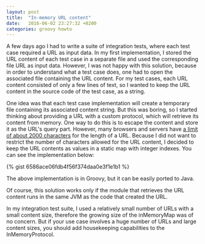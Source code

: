 ```yaml
---
layout: post
title:  "In-memory URL content"
date:   2016-06-02 23:27:32 +0200
categories: groovy howto
---
```


A few days ago I had to write a suite of integration tests, where each test case required a URL as input data.
In my first implementation, I stored the URL content of each test case in a separate file and used the corresponding file URL as input data.
However, I was not happy with this solution, because in order to understand what a test case does, one had to open the associated file containing the URL content.
For my test cases, each URL content consisted of only a few lines of text, so I wanted to keep the URL content in the source code of the test case, as a string.

One idea was that each test case implementation will create a temporary file containing its associated content string.
But this was boring, so I started thinking about providing a URL with a custom protocol, which will retrieve its content from memory.
One way to do this is to escape the content and store it as the URL's query part.
However, many browsers and servers have [a limit of about 2000 characters][url-length] for the length of a URL.
Because I did not want to restrict the number of characters allowed for the URL content, I decided to keep the URL contents as values in a static map with integer indexes.
You can see the implementation below:

{% gist 6586ace06fdb4f56f374daa0e3f1e1b1 %}

The above implementation is in Groovy, but it can be easily ported to Java.

Of course, this solution works only if the module that retrieves the URL content runs in the same JVM as the code that created the URL.

In my integration test suite, I used a relatively small number of URLs with a small content size, therefore the growing size of the inMemoryMap was of no concern.
But if your use case involves a huge number of URLs and large content sizes, you should add housekeeping capabilities to the InMemoryProtocol.

[url-length]: http://stackoverflow.com/a/417184/2039982
